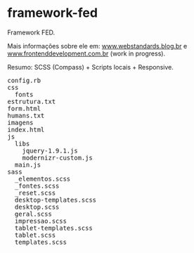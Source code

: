 framework-fed
=============

Framework FED.

Mais informações sobre ele em: www.webstandards.blog.br e www.frontenddevelopment.com.br (work in progress).

Resumo: SCSS (Compass) + Scripts locais + Responsive.

<pre>
config.rb
css
  fonts
estrutura.txt
form.html
humans.txt
imagens
index.html
js
  libs
    jquery-1.9.1.js
    modernizr-custom.js
  main.js
sass
  _elementos.scss
  _fontes.scss
  _reset.scss
  desktop-templates.scss
  desktop.scss
  geral.scss
  impressao.scss
  tablet-templates.scss
  tablet.scss
  templates.scss
</pre>